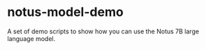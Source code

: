 # notus-model-demo
A set of demo scripts to show how you can use the Notus 7B large language model.
